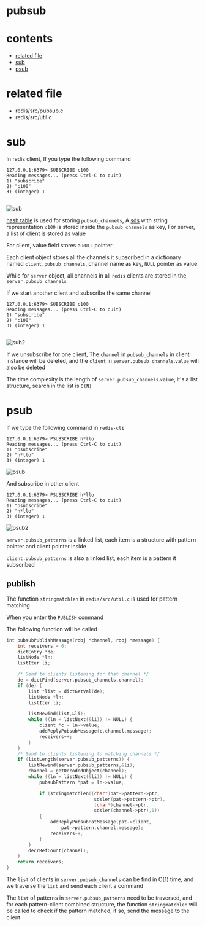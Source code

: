 # pubsub

# contents

* [related file](#related-file)
* [sub](#sub)
* [psub](#psub)

# related file

* redis/src/pubsub.c
* redis/src/util.c

# sub

In redis client, If you type the following command

```shell script
127.0.0.1:6379> SUBSCRIBE c100
Reading messages... (press Ctrl-C to quit)
1) "subscribe"
2) "c100"
3) (integer) 1


```

![sub](https://github.com/zpoint/Redis-Internals/blob/5.0/Server/pubsub/sub.png)

[hash table](https://github.com/zpoint/Redis-Internals/blob/5.0/Object/hash/hash.md#OBJ_ENCODING_HT) is used for storing `pubsub_channels`, A [sds](https://github.com/zpoint/Redis-Internals/blob/5.0/Object/sds/sds.md) with string representation `c100` is stored inside the `pubsub_channels` as key, For server, a list of client is stored as value

For client, value field stores a `NULL` pointer

Each client object stores all the channels it subscribed in a dictionary named `client.pubsub_channels`, channel name as key, `NULL` pointer as value

While for `server` object, all channels in all `redis` clients are stored in the `server.pubsub_channels`


If we start another client and subscribe the same channel

```shell script
127.0.0.1:6379> SUBSCRIBE c100
Reading messages... (press Ctrl-C to quit)
1) "subscribe"
2) "c100"
3) (integer) 1


```

![sub2](https://github.com/zpoint/Redis-Internals/blob/5.0/Server/pubsub/sub2.png)

If we unsubscribe for one client, The `channel` in `pubsub_channels` in client instance will be deleted, and the `client` in `server.pubsub_channels`.`value` will also be deleted

The time complexity is the length of `server.pubsub_channels`.`value`, it's a list structure, search in the list is `O(N)`

# psub

If we type the following command in `redis-cli`

```shell script
127.0.0.1:6379> PSUBSCRIBE h*llo
Reading messages... (press Ctrl-C to quit)
1) "psubscribe"
2) "h*llo"
3) (integer) 1

```

![psub](https://github.com/zpoint/Redis-Internals/blob/5.0/Server/pubsub/psub.png)


And subscribe in other client

```shell script
127.0.0.1:6379> PSUBSCRIBE h*llo
Reading messages... (press Ctrl-C to quit)
1) "psubscribe"
2) "h*llo"
3) (integer) 1

```

![psub2](https://github.com/zpoint/Redis-Internals/blob/5.0/Server/pubsub/psub2.png)

`server.pubsub_patterns` is a linked list, each item is a structure with pattern pointer and client pointer inside

`client.pubsub_patterns` is also a linked list, each item is a pattern it subscribed

## publish

The function `stringmatchlen` in `redis/src/util.c` is used for pattern matching

When you enter the `PUBLISH` command

The following function will be called

```c
int pubsubPublishMessage(robj *channel, robj *message) {
    int receivers = 0;
    dictEntry *de;
    listNode *ln;
    listIter li;

    /* Send to clients listening for that channel */
    de = dictFind(server.pubsub_channels,channel);
    if (de) {
        list *list = dictGetVal(de);
        listNode *ln;
        listIter li;

        listRewind(list,&li);
        while ((ln = listNext(&li)) != NULL) {
            client *c = ln->value;
            addReplyPubsubMessage(c,channel,message);
            receivers++;
        }
    }
    /* Send to clients listening to matching channels */
    if (listLength(server.pubsub_patterns)) {
        listRewind(server.pubsub_patterns,&li);
        channel = getDecodedObject(channel);
        while ((ln = listNext(&li)) != NULL) {
            pubsubPattern *pat = ln->value;

            if (stringmatchlen((char*)pat->pattern->ptr,
                                sdslen(pat->pattern->ptr),
                                (char*)channel->ptr,
                                sdslen(channel->ptr),0))
            {
                addReplyPubsubPatMessage(pat->client,
                    pat->pattern,channel,message);
                receivers++;
            }
        }
        decrRefCount(channel);
    }
    return receivers;
}

```

The `list` of clients in `server.pubsub_channels` can be find in O(1) time, and we traverse the `list` and send each client a command

The `list` of patterns in `server.pubsub_patterns` need to be traversed, and for each pattern-client combined structure, the function `stringmatchlen` will be called to check if the pattern matched, if so, send the message to the client
